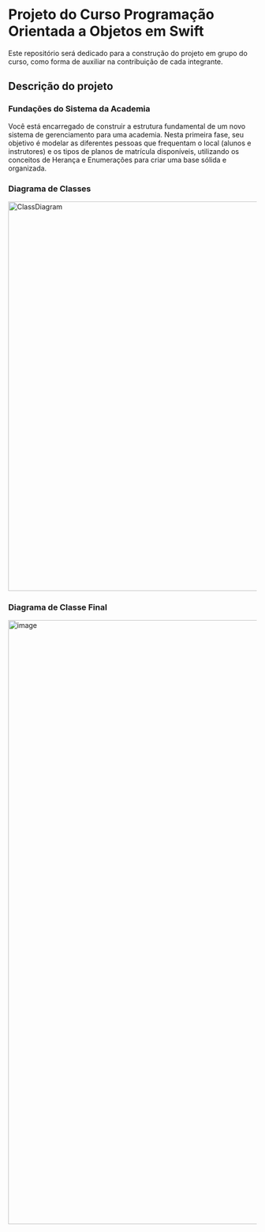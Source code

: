 # Projeto do Curso Programação Orientada a Objetos em Swift
Este repositório será dedicado para a construção do projeto em grupo do curso, como forma de auxiliar na contribuição de cada integrante.

## Descrição do projeto

### Fundações do Sistema da Academia

 Você está encarregado de construir a estrutura fundamental de um novo sistema
de gerenciamento para uma academia. Nesta primeira fase, seu objetivo é modelar as
diferentes pessoas que frequentam o local (alunos e instrutores) e os tipos de planos de
matrícula disponíveis, utilizando os conceitos de Herança e Enumerações para criar uma
base sólida e organizada.

### Diagrama de Classes

<img width="593" height="789" alt="ClassDiagram" src="https://github.com/user-attachments/assets/c7a9624e-590d-4756-a9d7-81d926ff2c6d" />

### Diagrama de Classe Final

<img width="1523" height="1224" alt="image" src="https://github.com/user-attachments/assets/c69d1a7e-2a11-4a38-998d-da75b66454d4" />

